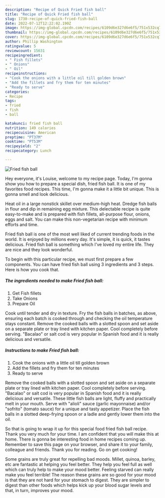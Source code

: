 ```yaml
---
description: "Recipe of Quick Fried fish ball"
title: "Recipe of Quick Fried fish ball"
slug: 1730-recipe-of-quick-fried-fish-ball
date: 2022-07-12T12:22:02.190Z
image: https://img-global.cpcdn.com/recipes/6109d6e327d6e6f5/751x532cq70/fried-fish-ball-recipe-main-photo.jpg
thumbnail: https://img-global.cpcdn.com/recipes/6109d6e327d6e6f5/751x532cq70/fried-fish-ball-recipe-main-photo.jpg
cover: https://img-global.cpcdn.com/recipes/6109d6e327d6e6f5/751x532cq70/fried-fish-ball-recipe-main-photo.jpg
author: Phillip Washington
ratingvalue: 5
reviewcount: 15631
recipeingredient:
- " Fish fillets"
- " Onions"
- " Oil"
recipeinstructions:
- "Cook the onions with a little oil till golden brown"
- "Add the fillets and fry them for ten minutes"
- "Ready to serve"
categories:
- Recipe
tags:
- fried
- fish
- ball

katakunci: fried fish ball 
nutrition: 149 calories
recipecuisine: American
preptime: "PT37M"
cooktime: "PT53M"
recipeyield: "2"
recipecategory: Lunch

---
```



![Fried fish ball](https://img-global.cpcdn.com/recipes/6109d6e327d6e6f5/751x532cq70/fried-fish-ball-recipe-main-photo.jpg)

Hey everyone, it's Louise, welcome to my recipe page. Today, I'm gonna show you how to prepare a special dish, fried fish ball. It is one of my favorites food recipes. This time, I'm gonna make it a little bit unique. This is gonna smell and look delicious.

Heat oil in a large nonstick skillet over medium-high heat. Dredge fish balls in flour and dip in remaining egg mixture. This delectable recipe is quite easy-to-make and is prepared with fish fillets, all-purpose flour, onions, eggs and salt. You can make this non-vegetarian recipe with minimum efforts and time.

Fried fish ball is one of the most well liked of current trending foods in the world. It is enjoyed by millions every day. It's simple, it is quick, it tastes delicious. Fried fish ball is something which I've loved my entire life. They are nice and they look wonderful.


To begin with this particular recipe, we must first prepare a few components. You can have fried fish ball using 3 ingredients and 3 steps. Here is how you cook that.

<!--inarticleads1-->

##### The ingredients needed to make Fried fish ball:

1. Get  Fish fillets
1. Take  Onions
1. Prepare  Oil


Cook until tender and dry in texture. Fry the fish balls in batches, as above, ensuring each batch is cooked through and checking the oil temperature stays constant. Remove the cooked balls with a slotted spoon and set aside on a separate plate or tray lined with kitchen paper. Cool completely before serving. &#34;Bacalao&#34; or salt cod is very popular in Spanish food and it is really delicious and versatile. 

<!--inarticleads2-->

##### Instructions to make Fried fish ball:

1. Cook the onions with a little oil till golden brown
1. Add the fillets and fry them for ten minutes
1. Ready to serve


Remove the cooked balls with a slotted spoon and set aside on a separate plate or tray lined with kitchen paper. Cool completely before serving. &#34;Bacalao&#34; or salt cod is very popular in Spanish food and it is really delicious and versatile. These little fish balls are light, fluffy and practically melt in your mouth. Serve with &#34;alioli&#34; sauce (garlic mayonnaise) and/or &#34;sofrito&#34; (tomato sauce) for a unique and tasty appetizer. Place the fish balls in a slotted deep-frying spoon or a ladle and gently lower them into the oil. 

So that is going to wrap it up for this special food fried fish ball recipe. Thank you very much for your time. I am confident that you will make this at home. There is gonna be interesting food in home recipes coming up. Remember to save this page on your browser, and share it to your family, colleague and friends. Thank you for reading. Go on get cooking!

Some grains are truly great for repelling bad moods. Millet, quinoa, barley, etc are fantastic at helping you feel better. They help you feel full as well which can truly help to make your mood better. Feeling starved can really make you feel terrible! The reason these grains are so good for your mood is that they are not hard for your stomach to digest. They are simpler to digest than other foods which helps kick up your blood sugar levels and that, in turn, improves your mood.
